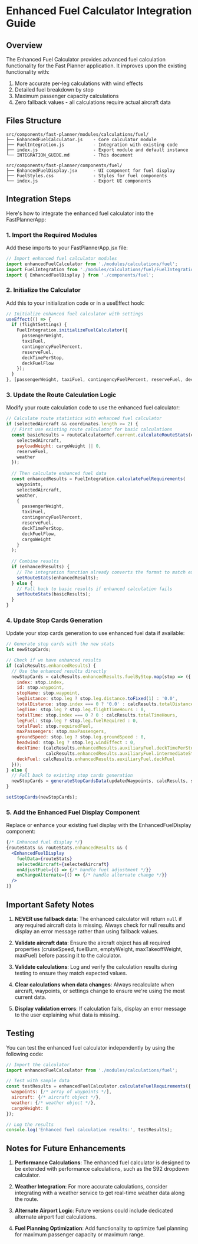 # Enhanced Fuel Calculator Integration Guide

## Overview

The Enhanced Fuel Calculator provides advanced fuel calculation functionality for the Fast Planner application. It improves upon the existing functionality with:

1. More accurate per-leg calculations with wind effects
2. Detailed fuel breakdown by stop
3. Maximum passenger capacity calculations
4. Zero fallback values - all calculations require actual aircraft data

## Files Structure

```
src/components/fast-planner/modules/calculations/fuel/
├── EnhancedFuelCalculator.js    - Core calculator module
├── FuelIntegration.js           - Integration with existing code
├── index.js                     - Export module and default instance
└── INTEGRATION_GUIDE.md         - This document

src/components/fast-planner/components/fuel/
├── EnhancedFuelDisplay.jsx      - UI component for fuel display
├── FuelStyles.css               - Styles for fuel components
└── index.js                     - Export UI components
```

## Integration Steps

Here's how to integrate the enhanced fuel calculator into the FastPlannerApp:

### 1. Import the Required Modules

Add these imports to your FastPlannerApp.jsx file:

```jsx
// Import enhanced fuel calculator modules
import enhancedFuelCalculator from './modules/calculations/fuel';
import FuelIntegration from './modules/calculations/fuel/FuelIntegration';
import { EnhancedFuelDisplay } from './components/fuel';
```

### 2. Initialize the Calculator

Add this to your initialization code or in a useEffect hook:

```jsx
// Initialize enhanced fuel calculator with settings
useEffect(() => {
  if (flightSettings) {
    FuelIntegration.initializeFuelCalculator({
      passengerWeight,
      taxiFuel,
      contingencyFuelPercent,
      reserveFuel,
      deckTimePerStop,
      deckFuelFlow
    });
  }
}, [passengerWeight, taxiFuel, contingencyFuelPercent, reserveFuel, deckTimePerStop, deckFuelFlow]);
```

### 3. Update the Route Calculation Logic

Modify your route calculation code to use the enhanced fuel calculator:

```jsx
// Calculate route statistics with enhanced fuel calculator
if (selectedAircraft && coordinates.length >= 2) {
  // First use existing route calculator for basic calculations
  const basicResults = routeCalculatorRef.current.calculateRouteStats(coordinates, {
    selectedAircraft,
    payloadWeight: cargoWeight || 0,
    reserveFuel,
    weather
  });
  
  // Then calculate enhanced fuel data
  const enhancedResults = FuelIntegration.calculateFuelRequirements(
    waypoints,
    selectedAircraft,
    weather,
    {
      passengerWeight,
      taxiFuel,
      contingencyFuelPercent,
      reserveFuel,
      deckTimePerStop,
      deckFuelFlow,
      cargoWeight
    }
  );
  
  // Combine results
  if (enhancedResults) {
    // The integration function already converts the format to match existing code
    setRouteStats(enhancedResults);
  } else {
    // Fall back to basic results if enhanced calculation fails
    setRouteStats(basicResults);
  }
}
```

### 4. Update Stop Cards Generation

Update your stop cards generation to use enhanced fuel data if available:

```jsx
// Generate stop cards with the new stats
let newStopCards;

// Check if we have enhanced results
if (calcResults.enhancedResults) {
  // Use the enhanced results directly
  newStopCards = calcResults.enhancedResults.fuelByStop.map(stop => ({
    index: stop.index,
    id: stop.waypoint,
    stopName: stop.waypoint,
    legDistance: stop.leg ? stop.leg.distance.toFixed(1) : '0.0',
    totalDistance: stop.index === 0 ? '0.0' : calcResults.totalDistance,
    legTime: stop.leg ? stop.leg.flightTimeHours : 0,
    totalTime: stop.index === 0 ? 0 : calcResults.totalTimeHours,
    legFuel: stop.leg ? stop.leg.fuelRequired : 0,
    totalFuel: stop.requiredFuel,
    maxPassengers: stop.maxPassengers,
    groundSpeed: stop.leg ? stop.leg.groundSpeed : 0,
    headwind: stop.leg ? stop.leg.windEffect : 0,
    deckTime: (calcResults.enhancedResults.auxiliaryFuel.deckTimePerStop * 
               calcResults.enhancedResults.auxiliaryFuel.intermediateStops),
    deckFuel: calcResults.enhancedResults.auxiliaryFuel.deckFuel
  }));
} else {
  // Fall back to existing stop cards generation
  newStopCards = generateStopCardsData(updatedWaypoints, calcResults, selectedAircraft, weather);
}

setStopCards(newStopCards);
```

### 5. Add the Enhanced Fuel Display Component

Replace or enhance your existing fuel display with the EnhancedFuelDisplay component:

```jsx
{/* Enhanced fuel display */}
{routeStats && routeStats.enhancedResults && (
  <EnhancedFuelDisplay
    fuelData={routeStats}
    selectedAircraft={selectedAircraft}
    onAdjustFuel={() => {/* handle fuel adjustment */}}
    onChangeAlternate={() => {/* handle alternate change */}}
  />
)}
```

## Important Safety Notes

1. **NEVER use fallback data**: The enhanced calculator will return `null` if any required aircraft data is missing. Always check for null results and display an error message rather than using fallback values.

2. **Validate aircraft data**: Ensure the aircraft object has all required properties (cruiseSpeed, fuelBurn, emptyWeight, maxTakeoffWeight, maxFuel) before passing it to the calculator.

3. **Validate calculations**: Log and verify the calculation results during testing to ensure they match expected values.

4. **Clear calculations when data changes**: Always recalculate when aircraft, waypoints, or settings change to ensure we're using the most current data.

5. **Display validation errors**: If calculation fails, display an error message to the user explaining what data is missing.

## Testing

You can test the enhanced fuel calculator independently by using the following code:

```javascript
// Import the calculator
import enhancedFuelCalculator from './modules/calculations/fuel';

// Test with sample data
const testResults = enhancedFuelCalculator.calculateFuelRequirements({
  waypoints: [/* array of waypoints */],
  aircraft: {/* aircraft object */},
  weather: {/* weather object */},
  cargoWeight: 0
});

// Log the results
console.log('Enhanced fuel calculation results:', testResults);
```

## Notes for Future Enhancements

1. **Performance Calculations**: The enhanced fuel calculator is designed to be extended with performance calculations, such as the S92 dropdown calculator.

2. **Weather Integration**: For more accurate calculations, consider integrating with a weather service to get real-time weather data along the route.

3. **Alternate Airport Logic**: Future versions could include dedicated alternate airport fuel calculations.

4. **Fuel Planning Optimization**: Add functionality to optimize fuel planning for maximum passenger capacity or maximum range.